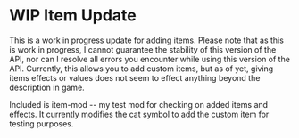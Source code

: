 # WIP Item Update
This is a work in progress update for adding items. Please note that as this is work in progress, I cannot guarantee the stability of this version of the API, nor can I resolve all errors you encounter while using this version of the API. Currently, this allows you to add custom items, but as of yet, giving items effects or values does not seem to effect anything beyond the description in game.

Included is item-mod -- my test mod for checking on added items and effects. It currently modifies the cat symbol to add the custom item for testing purposes.